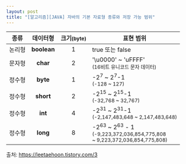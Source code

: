 ```yaml
---
layout: post
title: "[알고리즘][JAVA] 자바의 기본 자료형 종류와 저장 가능 범위"
---
```


|종류| 데이터형 | 크기<small>(byte)</small> | 표현 범위|
|:---:|:---:|:---:|---|
|논리형|**boolean**|1| true 또는 false |
|문자형|**char**|2|'\u0000' ~ 'uFFFF'<br><small>(16비트 유니코드 문자 데이터)</small>|
|정수형|**byte**|1|-2<sup>7</sup> ~ 2<sup>7</sup>-1<br><small>(-128 ~ 127)</small>|
|정수형|**short**|2|-2<sup>15</sup> ~ 2<sup>15</sup>-1<br><small>(-32,768 ~ 32,767)</small>|
|정수형|**int**|4|-2<sup>31</sup> ~ 2<sup>31</sup>-1<br><small>(-2,147,483,648 ~ 2,147,483,648)</small>|
|정수형|**long**|8|-2<sup>63</sup> ~ 2<sup>63</sup> - 1<br><small>(-9,223,372,036,854,775,808 <br>~ 9,223,372,036,854,775,808)</small>|


출처: <https://leetaehoon.tistory.com/3>